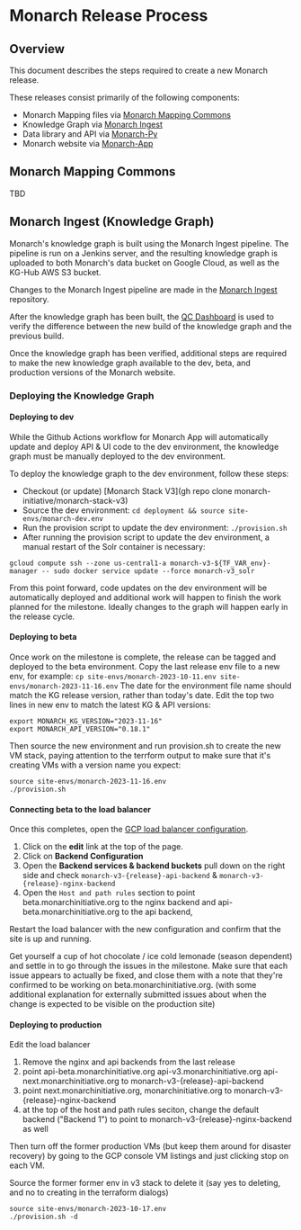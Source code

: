 # Monarch Release Process

## Overview

This document describes the steps required to create a new Monarch release.  

These releases consist primarily of the following components:  

- Monarch Mapping files via [Monarch Mapping Commons](https://github.com/monarch-initiative/monarch-mapping-commons)
- Knowledge Graph via [Monarch Ingest](https://github.com/monarch-initiative/monarch-ingest)
- Data library and API via [Monarch-Py](https://github.com/monarch-initiative/monarch-app/backend)
- Monarch website via [Monarch-App](https://github.com/monarch-initiative/monarch-app/frontend)


## Monarch Mapping Commons

TBD

## Monarch Ingest (Knowledge Graph)

Monarch's knowledge graph is built using the Monarch Ingest pipeline. 
The pipeline is run on a Jenkins server, and the resulting knowledge graph is uploaded to both Monarch's data bucket on Google Cloud, as well as the KG-Hub AWS S3 bucket.

Changes to the Monarch Ingest pipeline are made in the [Monarch Ingest](https://github.com/monarch-initiative/monarch-ingest) repository.

After the knowledge graph has been built, the [QC Dashboard](https://github.com/monarch-initiative/monarch-qc) is used to verify the difference between the new build of the knowledge graph and the previous build.

Once the knowledge graph has been verified, additional steps are required to make the new knowledge graph available to the dev, beta, and production versions of the Monarch website.

### Deploying the Knowledge Graph

#### Deploying to dev

While the Github Actions workflow for Monarch App will automatically update and deploy API & UI code to the dev environment, the knowledge graph must be manually deployed to the dev environment.

To deploy the knowledge graph to the dev environment, follow these steps:

* Checkout (or update) [Monarch Stack V3](gh repo clone monarch-initiative/monarch-stack-v3)
* Source the dev environment: `cd deployment && source site-envs/monarch-dev.env`
* Run the provision script to update the dev environment: `./provision.sh`
* After running the provision script to update the dev environment, a manual restart of the Solr container is necessary:

```
gcloud compute ssh --zone us-central1-a monarch-v3-${TF_VAR_env}-manager -- sudo docker service update --force monarch-v3_solr
```

From this point forward, code updates on the dev environment will be automatically deployed and additional work will happen to finish the work planned for the milestone. Ideally changes to the graph will happen early in the release cycle.

#### Deploying to beta

Once work on the milestone is complete, the release can be tagged and deployed to the beta environment. 
Copy the last release env file to a new env, for example: `cp site-envs/monarch-2023-10-11.env site-envs/monarch-2023-11-16.env` 
The date for the environment file name should match the KG release version, rather than today's date. 
Edit the top two lines in new env to match the latest KG & API versions:

```
export MONARCH_KG_VERSION="2023-11-16"
export MONARCH_API_VERSION="0.18.1"
```

Then source the new environment and run provision.sh to create the new VM stack, paying attention to the terrform output to make sure that it's creating VMs with a version name you expect:

```
source site-envs/monarch-2023-11-16.env
./provision.sh
```
#### Connecting beta to the load balancer

Once this completes, open the [GCP load balancer configuration](https://console.cloud.google.com/net-services/loadbalancing/details/http/monarch-balancer?project=monarch-initiative). 

1. Click on the **edit** link at the top of the page.
2. Click on **Backend Configuration**
3. Open the **Backend services & backend buckets** pull down on the right side and check `monarch-v3-{release}-api-backend` & `monarch-v3-{release}-nginx-backend`
4. Open the `Host and path rules` section to point beta.monarchinitiative.org to the nginx backend and api-beta.monarchinitiative.org to the api backend,  

Restart the load balancer with the new configuration and confirm that the site is up and running. 

Get yourself a cup of hot chocolate / ice cold lemonade (season dependent) and settle in to go through the issues in the milestone. Make sure that each issue appears to actually be fixed, and close them with a note that they're confirmed to be working on beta.monarchinitiative.org. (with some additional explanation for externally submitted issues about when the change is expected to be visible on the production site)


#### Deploying to production

Edit the load balancer
1. Remove the nginx and api backends from the last release
2. point api-beta.monarchinitiative.org api-v3.monarchinitiative.org api-next.monarchinitiative.org to monarch-v3-{release}-api-backend
3. point next.monarchinitiative.org, monarchinitiative.org to monarch-v3-{release}-nginx-backend
4. at the top of the host and path rules seciton, change the default backend ("Backend 1") to point to monarch-v3-{release}-nginx-backend as well

Then turn off the former production VMs (but keep them around for disaster recovery) by going to the GCP console VM listings and just clicking stop on each VM. 

Source the former former env in v3 stack to delete it (say yes to deleting, and no to creating in the terraform dialogs)
```
source site-envs/monarch-2023-10-17.env 
./provision.sh -d
```

